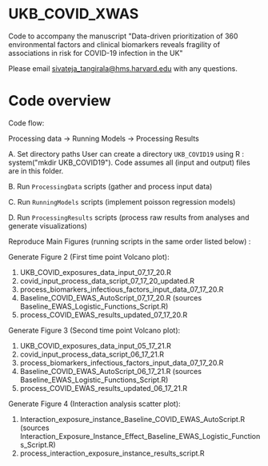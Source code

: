 # UKB_COVID_XWAS
Code to accompany the manuscript "Data-driven prioritization of 360 environmental factors and clinical biomarkers reveals fragility of associations in risk for COVID-19 infection in the UK"

Please email sivateja_tangirala@hms.harvard.edu with any questions.


# Code overview

Code flow:

Processing data -> Running Models -> Processing Results

A. Set directory paths
   User can create a directory `UKB_COVID19` using R : system("mkdir UKB_COVID19"). Code assumes all (input and output) files are in this folder.

B. Run `ProcessingData` scripts (gather and process input data)

C. Run `RunningModels` scripts (implement poisson regression models)

D. Run `ProcessingResults` scripts (process raw results from analyses and generate visualizations)

Reproduce Main Figures (running scripts in the same order listed below) :

Generate Figure 2 (First time point Volcano plot):

1. UKB_COVID_exposures_data_input_07_17_20.R
2. covid_input_process_data_script_07_17_20_updated.R
3. process_biomarkers_infectious_factors_input_data_07_17_20.R
4. Baseline_COVID_EWAS_AutoScript_07_17_20.R (sources Baseline_EWAS_Logistic_Functions_Script.R)
5. process_COVID_EWAS_results_updated_07_17_20.R

Generate Figure 3 (Second time point Volcano plot):

1. UKB_COVID_exposures_data_input_05_17_21.R
2. covid_input_process_data_script_06_17_21.R
3. process_biomarkers_infectious_factors_input_data_07_17_20.R
4. Baseline_COVID_EWAS_AutoScript_06_17_21.R (sources Baseline_EWAS_Logistic_Functions_Script.R)
5. process_COVID_EWAS_results_updated_06_17_21.R

Generate Figure 4 (Interaction analysis scatter plot):

1. Interaction_exposure_instance_Baseline_COVID_EWAS_AutoScript.R (sources Interaction_Exposure_Instance_Effect_Baseline_EWAS_Logistic_Functions_Script.R)
2. process_interaction_exposure_instance_results_script.R

 




